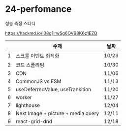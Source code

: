 # 24-perfomance
성능 측정 스터디

https://hackmd.io/I38g1irwSg6OV98K6z1EZQ

|     | 주제                                | 날짜    | 
|-----|------------------------------------|--------|
|  1  | 스크롤 이벤트 최적화                    | 10/23  |
|  2  | 코드 스플리팅                         | 10/30  |
|  3  | CDN                                | 11/06  |
|  4  | CommonJS vs ESM                    | 11/13  |
|  5  |  useDeferredValue, useTransition   | 11/20  |
|  6  |   worker                           | 11/27  |
|  7  | lighthouse                         | 12/04  |
|  8  | Next Image + picture + media query | 12/11  |
|  9  | react-grid-dnd                     | 12/18  |
